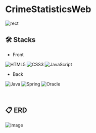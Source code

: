 # CrimeStatisticsWeb

![rect](https://capsule-render.vercel.app/api?type=rect&color=gradient&text=%20%20CSW%20%20&fontAlign=30&fontSize=30&textBg=true&desc=Crime%20Security%20Web&descAlign=60&descAlignY=50)

## 🛠 Stacks

- Front
  
![HTML5](https://img.shields.io/badge/html5-E34F26?style=for-the-badge&logo=html5&logoColor=white)
![CSS3](https://img.shields.io/badge/CSS3-1572B6?style=for-the-badge&logo=CSS3&logoColor=white)
![JavaScript](https://img.shields.io/badge/JavaScript-F7DF1E?style=for-the-badge&logo=JavaScript&logoColor=white)

- Back
  
![Java](https://img.shields.io/badge/Java-007396.svg?&style=for-the-badge&logo=Java&logoColor=white)
![Spring](https://img.shields.io/badge/Spring-6DB33F.svg?&style=for-the-badge&logo=Spring&logoColor=white)
![Oracle](https://img.shields.io/badge/Oracle-F80000.svg?&style=for-the-badge&logo=Oracle&logoColor=white)

<br>

## 📋 ERD
![image](https://github.com/kimm9803/CrimeSecurityWeb/assets/118273341/5207ae9d-f140-4db7-998e-09dba0ffb2ea)
